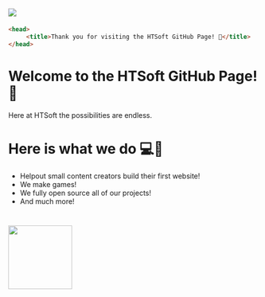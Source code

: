 # <a href="https://discord.gg/N4FUBaMX2b"><img style="display: flex;" src="https://cdn.discordapp.com/attachments/840876941678084116/960185893761744956/githubbanner.png"></img><a>

```html
<head>
     <title>Thank you for visiting the HTSoft GitHub Page! 👋</title>
</head>
```

# Welcome to the HTSoft GitHub Page! 👋

Here at HTSoft the possibilities are endless.

# Here is what we do 💻🚀
  * Helpout small content creators build their first website!
  * We make games!
  * We fully open source all of our projects!
  * And much more!

# <a href="https://discord.gg/N4FUBaMX2b"><img style="display: flex;" width="128px" src="https://cdn.discordapp.com/attachments/840876941678084116/960190309059407942/discord.png"></img><a>
